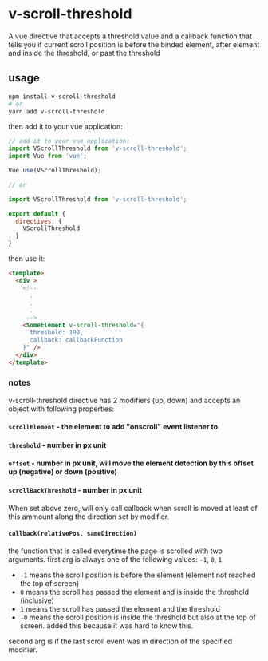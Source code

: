 # v-scroll-threshold

A vue directive that accepts a threshold value and a callback function that tells you if current scroll position is before the binded element, after element and inside the threshold, or past the threshold

## usage

```bash
npm install v-scroll-threshold
# or 
yarn add v-scroll-threshold
```

then add it to your vue application:

```js
// add it to your vue application:
import VScrollThreshold from 'v-scroll-threshold';
import Vue from 'vue';

Vue.use(VScrollThreshold);

// or

import VScrollThreshold from 'v-scroll-threshold';

export default {
  directives: {
    VScrollThreshold
  }
}
```

then use it:

```html
<template>
  <div > 
    <!-- 
      .
      .
      .
     -->
    <SomeElement v-scroll-threshold="{ 
      threshold: 100,
      callback: callbackFunction
    }" />
  </div>
</template>
```

### notes

v-scroll-threshold directive has 2 modifiers (up, down) and accepts an object with following properties:

#### `scrollElement` - the element to add "onscroll" event listener to

#### `threshold` - number in px unit

#### `offset` - number in px unit, will move the element detection by this offset up (negative) or down (positive)

#### `scrollBackThreshold` - number in px unit

When set above zero, will only call callback when scroll is moved at least of this ammount along the direction set by modifier.

#### `callback(relativePos, sameDirection)`

the function that is called everytime the page is scrolled with two arguments. first arg is always one of the following values: `-1`, `0`, `1`

- `-1` means the scroll position is before the element (element not reached the top of screen)
- `0` means the scroll has passed the element and is inside the threshold (inclusive)
- `1` means the scroll has passed the element and the threshold
- `-0` means the scroll position is inside the threshold but also at the top of screen. added this because it was hard to know this.

second arg is if the last scroll event was in direction of the specified modifier.
